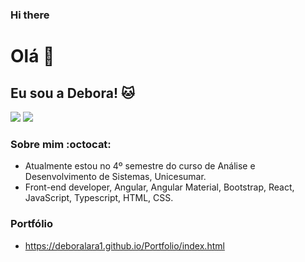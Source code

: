 ### Hi there 


# Olá 👋
 
## Eu sou a Debora! :cat:


[<img src="https://img.shields.io/badge/linkedin-%230077B5.svg?&style=for-the-badge&logo=linkedin&logoColor=white" />](https://www.linkedin.com/in/deboralara/)
[<img src = "https://img.shields.io/badge/WhatsApp-25D366?style=for-the-badge&logo=whatsapp&logoColor=white">](https://api.whatsapp.com/send?1=pt_BR&phone=5541998605554)

### Sobre mim    :octocat: 
- Atualmente estou no 4º semestre do curso de Análise e Desenvolvimento de Sistemas, Unicesumar.
- Front-end developer, Angular, Angular Material, Bootstrap, React, JavaScript, Typescript, HTML, CSS.  

### Portfólio 
- https://deboralara1.github.io/Portfolio/index.html
